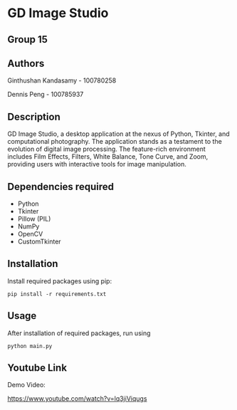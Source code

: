 # GD Image Studio 

## Group 15

## Authors

Ginthushan Kandasamy - 100780258

Dennis Peng - 100785937

## Description

GD Image Studio, a desktop application at the nexus of Python, Tkinter, and computational photography. The application stands as a testament to the evolution of digital image processing. 
The feature-rich environment includes Film Effects, Filters, White Balance, Tone Curve, and Zoom, providing users with interactive tools for image manipulation.

## Dependencies required

* Python
* Tkinter
* Pillow (PIL)
* NumPy
* OpenCV
* CustomTkinter

## Installation

Install required packages using pip:

```pip install -r requirements.txt```

## Usage

After installation of required packages, run using 

 ```python main.py``` 

## Youtube Link

Demo Video: 

https://www.youtube.com/watch?v=lq3jiViqugs
